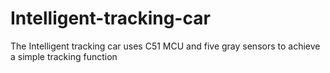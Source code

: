 # Intelligent-tracking-car
The Intelligent tracking car uses C51 MCU and five gray sensors to achieve a simple tracking function
